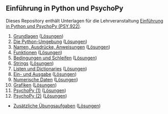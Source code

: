 ## Einführung in Python und PsychoPy

Dieses Repository enthält Unterlagen für die Lehrveranstaltung [Einführung in Python und PsychoPy (PSY.922)]().

 1. [Grundlagen]() ([Lösungen]())
 2. [Die Python-Umgebung]() ([Lösungen]())
 3. [Namen, Ausdrücke, Anweisungen]() ([Lösungen]())
 4. [Funktionen]() ([Lösungen]())
 5. [Bedingungen und Schleifen]() ([Lösungen]())
 6. [Strings]() ([Lösungen]())
 7. [Listen und Dictionaries]() ([Lösungen]())
 8. [Ein- und Ausgabe]() ([Lösungen]())
 9. [Numerische Daten]() ([Lösungen]())
10. [Grafiken]() ([Lösungen]())
11. [PsychoPy (1)]() ([Lösungen]())
12. [PsychoPy (2)]() ([Lösungen]())

- [Zusätzliche Übungsaufgaben]() ([Lösungen]())
